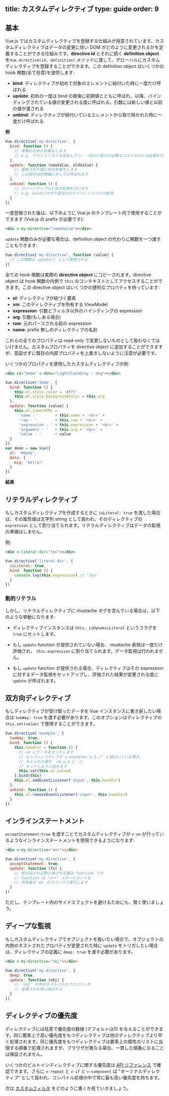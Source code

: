 title: カスタムディレクティブ
type: guide
order: 9
---

## 基本

Vue.js ではカスタムディレクティブを登録する仕組みが用意されています。カスタムディレクティブはデータの変更に伴い DOM がどのように変更されるかを定義することができる仕組みです。**directive id** とそれに続く **definition object** を`Vue.directive(id, definition)` メソッドに渡して、グローバルにカスタムディレクティブを登録することができます。この definition object はいくつかの hook 関数(全て任意)を提供します:

- **bind**: ディレクティブが初めて対象のエレメントに紐付いた時に一度だけ呼ばれる
- **update**: 初めの一度は bind の直後に初期値とともに呼ばれ、以降、バインディングされている値が変更される度に呼ばれる。引数には新しい値と以前の値が渡される
- **unbind**: ディレクティブが紐付いているエレメントから取り除かれた時に一度だけ呼ばれる

**例**

``` js
Vue.directive('my-directive', {
  bind: function () {
    // 準備のための作業をします
    // e.g. イベントリスナを追加したり、一回だけ実行が必要なコストのかかる処理を行う
  },
  update: function (newValue, oldValue) {
    // 更新された値に何か処理をします
    // この部分は初期値に対しても呼ばれます
  },
  unbind: function () {
    // クリーンアップのための処理を行います
    // e.g. bind()の中で追加されたイベントリスナの削除
  }
})
```

一度登録された後は、以下のように Vue.js のテンプレート内で使用することができます (Vue.js の prefix が必要です):

``` html
<div v-my-directive="someValue"></div>
```

`update` 関数のみが必要な場合は、definition object の代わりに関数を一つ渡すこともできます:


``` js
Vue.directive('my-directive', function (value) {
  // この関数は update() として使用される
})
```

全ての hook 関数は実際の **directive object** にコピーされます。directive object は hook 関数の内側で `this` のコンテキストとしてアクセスすることができます。この directive object はいくつかの便利なプロパティを持っています:

- **el**: ディレクティブが紐づく要素
- **vm**: このディレクティブを所有する ViewModel
- **expression**: 引数とフィルタ以外のバインディングの expression
- **arg**: 引数(もしある場合)
- **raw**: 元のパースされる前の expression
- **name**: prefix 無しのディレクティブの名前

<p class="tip">これらの全てのプロパティは read-only で変更しないものとして扱わなくてはいけません。カスタムプロパティを directive object に追加することができますが、意図せずに既存の内部プロパティを上書きしないように注意が必要です。</p>

いくつかのプロパティを使用したカスタムディレクティブの例:

``` html
<div id="demo" v-demo="LightSlateGray : msg"></div>
```

``` js
Vue.directive('demo', {
  bind: function () {
    this.el.style.color = '#fff'
    this.el.style.backgroundColor = this.arg
  },
  update: function (value) {
    this.el.innerHTML =
      'name - '       + this.name + '<br>' +
      'raw - '        + this.raw + '<br>' +
      'expression - ' + this.expression + '<br>' +
      'argument - '   + this.arg + '<br>' +
      'value - '      + value
  }
})
var demo = new Vue({
  el: '#demo',
  data: {
    msg: 'hello!'
  }
})
```

**結果**

<div id="demo" v-demo="LightSlateGray : msg"></div>
<script>
Vue.directive('demo', {
  bind: function () {
    this.el.style.color = '#fff'
    this.el.style.backgroundColor = this.arg
  },
  update: function (value) {
    this.el.innerHTML =
      'name - ' + this.name + '<br>' +
      'raw - ' + this.raw + '<br>' +
      'expression - ' + this.expression + '<br>' +
      'argument - ' + this.arg + '<br>' +
      'value - ' + value
  }
})
var demo = new Vue({
  el: '#demo',
  data: {
    msg: 'hello!'
  }
})
</script>

## リテラルディレクティブ

もしカスタムディレクティブを作成するときに `isLiteral: true` を渡した場合は、その属性値は文字列 string として扱われ、そのディレクティブの `expression` として割り当てられます。リテラルディレクティブはデータの監視の準備はしません。

例:

``` html
<div v-literal-dir="foo"></div>
```

``` js
Vue.directive('literal-dir', {
  isLiteral: true,
  bind: function () {
    console.log(this.expression) // 'foo'
  }
})
```

### 動的リテラル

しかし、リテラルディレクティブに mustache タグを含んでいる場合は、以下のような挙動になります: 


- ディレクティブインスタンスは `this._isDynamicLiteral` というフラグを `true` にセットします。

- もし `update` function が提供されていない場合、 mustache 表現は一度だけ評価され、 `this.expression` に割り当てられます。データ監視は行われません。

- もし `update` function が提供される場合、ディレクティブはその expression に対するデータ監視をセットアップし、評価された結果が変更される度に `update` が呼ばれます。

## 双方向ディレクティブ


もしディレクティブが受け取ったデータを Vue インスタンスに書き戻したい場合は `twoWay: true` を渡す必要があります。このオプションはディレクティブの `this.set(value)` で使用することができます。


``` js
Vue.directive('example', {
  twoWay: true,
  bind: function () {
    this.handler = function () {
      // vm にデータをセットします
      // もしディレクティブが v-example="a.b.c" と紐付いている場合,
      // 与えられた値を `vm.a.b.c` に
      // セットしようと試みます
      this.set(this.el.value)
    }.bind(this)
    this.el.addEventListener('input', this.handler)
  },
  unbind: function () {
    this.el.removeEventListener('input', this.handler)
  }
})
```

## インラインステートメント

 `acceptStatement:true` を渡すことでカスタムディレクティブが `v-on` が行っているようなインラインステートメントを使用できるようになります: 

``` html
<div v-my-directive="a++"></div>
```

``` js
Vue.directive('my-directive', {
  acceptStatement: true,
  update: function (fn) {
    // 呼び出される際に渡される値は function です
    // function は "a++" ステートメントを
    // 所有者の vm　のスコープで実行します
  }
})
```

ただし、テンプレート内のサイドエフェクトを避けるためにも、賢く使いましょう。

## ディープな監視

もしカスタムディレクティブでオブジェクトを扱いたい場合で、オブジェクトの内側のネストされたプロパティが変更された時に `update` をトリガしたい場合は、ディレクティブの定義に `deep: true` を渡す必要があります。

``` html
<div v-my-directive="obj"></div>
```

``` js
Vue.directive('my-directive', {
  deep: true,
  update: function (obj) {
    // `obj` の中のネストされたプロパティが
    // 変更された時に呼ばれる
  }
})
```

## ディレクティブの優先度

ディレクティブには任意で優先度の数値 (デフォルトは0) を与えることができます。同じ要素上で高い優先度をもつディレクティブは他のディレクティブより早く処理されます。同じ優先度をもつディレクティブは要素上の属性のリストに出現する順番で処理されますが、ブラウザが異なる場合、一貫した順番になることは保証されません。

いくつかのビルトインディレクティブに関する優先度は [API リファレンス](/api/directives.html) で確認できます。さらに `v-repeat` と `v-if` と `v-component` は "ターミナルディレクティブ" として扱われ、コンパイル処理の中で常に最も高い優先度を持ちます。

次は [カスタムフィルタ](/guide/custom-filter.html) をどのように書くか見ていきましょう。
